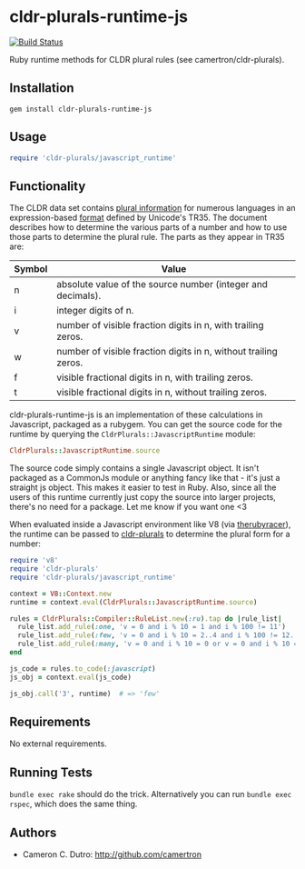 cldr-plurals-runtime-js
=================

[![Build Status](https://travis-ci.org/camertron/cldr-plurals-runtime-js.svg?branch=master)](http://travis-ci.org/camertron/cldr-plurals-runtime-js)

Ruby runtime methods for CLDR plural rules (see camertron/cldr-plurals).

## Installation

`gem install cldr-plurals-runtime-js`

## Usage

```ruby
require 'cldr-plurals/javascript_runtime'
```

## Functionality

The CLDR data set contains [plural information](http://unicode.org/cldr/trac/browser/tags/release-26-d04/common/supplemental/plurals.xml) for numerous languages in an expression-based [format](http://www.unicode.org/reports/tr35/tr35-numbers.html#Language_Plural_Rules) defined by Unicode's TR35. The document describes how to determine the various parts of a number and how to use those parts to determine the plural rule. The parts as they appear in TR35 are:

| Symbol | Value                                                          |
|:-------|----------------------------------------------------------------|
| n      | absolute value of the source number (integer and decimals).    |
| i      | integer digits of n.                                           |
| v      | number of visible fraction digits in n, with trailing zeros.   |
| w      | number of visible fraction digits in n, without trailing zeros.|
| f      | visible fractional digits in n, with trailing zeros.           |
| t      | visible fractional digits in n, without trailing zeros.        |

cldr-plurals-runtime-js is an implementation of these calculations in Javascript, packaged as a rubygem. You can get the source code for the runtime by querying the `CldrPlurals::JavascriptRuntime` module:

```ruby
CldrPlurals::JavascriptRuntime.source
```

The source code simply contains a single Javascript object. It isn't packaged as a CommonJs module or anything fancy like that - it's just a straight js object. This makes it easier to test in Ruby. Also, since all the users of this runtime currently just copy the source into larger projects, there's no need for a package. Let me know if you want one <3

When evaluated inside a Javascript environment like V8 (via [therubyracer](https://github.com/cowboyd/therubyracer)), the runtime can be passed to [cldr-plurals](https://github.com/camertron/cldr-plurals) to determine the plural form for a number:

```ruby
require 'v8'
require 'cldr-plurals'
require 'cldr-plurals/javascript_runtime'

context = V8::Context.new
runtime = context.eval(CldrPlurals::JavascriptRuntime.source)

rules = CldrPlurals::Compiler::RuleList.new(:ru).tap do |rule_list|
  rule_list.add_rule(:one, 'v = 0 and i % 10 = 1 and i % 100 != 11')
  rule_list.add_rule(:few, 'v = 0 and i % 10 = 2..4 and i % 100 != 12..14')
  rule_list.add_rule(:many, 'v = 0 and i % 10 = 0 or v = 0 and i % 10 = 5..9 or v = 0 and i % 100 = 11..14')
end

js_code = rules.to_code(:javascript)
js_obj = context.eval(js_code)

js_obj.call('3', runtime)  # => 'few'
```

## Requirements

No external requirements.

## Running Tests

`bundle exec rake` should do the trick. Alternatively you can run `bundle exec rspec`, which does the same thing.

## Authors

* Cameron C. Dutro: http://github.com/camertron
